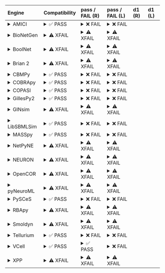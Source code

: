 | Engine                                                                                                                                     | Compatibility                                                                                                                                                                                                                                                 | pass / FAIL (R)                                                                                                                                                                                                                                                                                                                                                                                                                                                                                                                                                                                                                                                                                                                                                                                                                 | pass / FAIL (L)                                                                                                                                                                                                                                                                                                                                                                                                                                                                                                                 | d1 (R)   | d1 (L)   |
|:-------------------------------------------------------------------------------------------------------------------------------------------|:--------------------------------------------------------------------------------------------------------------------------------------------------------------------------------------------------------------------------------------------------------------|:--------------------------------------------------------------------------------------------------------------------------------------------------------------------------------------------------------------------------------------------------------------------------------------------------------------------------------------------------------------------------------------------------------------------------------------------------------------------------------------------------------------------------------------------------------------------------------------------------------------------------------------------------------------------------------------------------------------------------------------------------------------------------------------------------------------------------------|:--------------------------------------------------------------------------------------------------------------------------------------------------------------------------------------------------------------------------------------------------------------------------------------------------------------------------------------------------------------------------------------------------------------------------------------------------------------------------------------------------------------------------------|:---------|:---------|
| <details><summary>AMICI</summary>https://docs.biosimulators.org/Biosimulators_AMICI/<br></details>                                         | <details><summary>&#9989; PASS</summary>The filenames '01186-sbml-l3v2.xml' and '01186-sbml-l3v2-sedml.xml' suggest the input files are SBML and SED-ML which is compatible with AMICI.<br><br>SED-ML and SBML are compatible with AMICI.</details>           | <details><summary>&#10060; FAIL</summary><a href="https://api.biosimulations.org/runs/67603d5f3e750b90a420f0a1">view</a><br><a href="https://api.biosimulations.org/results/67603d5f3e750b90a420f0a1/download">download</a><br><a href="https://api.biosimulations.org/logs/67603d5f3e750b90a420f0a1?includeOutput=true">logs</a><br><br>ERROR MESSAGE:<br>The COMBINE/OMEX did not execute successfully:<br><br>  The SED document did not execute successfully:<br>  <br>    SteadyStateSimulation `simulation_1` is not supported.<br>      - Simulation simulation_1 of type `SteadyStateSimulation` is not supported. Simulation must be an instance of one of the following:<br>          - UniformTimeCourseSimulation<br><br>ERROR TYPE:<br>CombineArchiveExecutionError</details>                                      | <details><summary>&#10060; FAIL</summary>ERROR MESSAGE:<br>The COMBINE/OMEX did not execute successfully:<br><br>  The SED document did not execute successfully:<br>  <br>    SteadyStateSimulation `simulation_1` is not supported.<br>      - Simulation simulation_1 of type `SteadyStateSimulation` is not supported. Simulation must be an instance of one of the following:<br>          - UniformTimeCourseSimulation<br><br>ERROR TYPE:<br>CombineArchiveExecutionError</details>                                      |          |          |
| <details><summary>BioNetGen</summary>https://docs.biosimulators.org/Biosimulators_BioNetGen/<br></details>                                 | <details><summary>&#9888; XFAIL</summary>EXPECTED FAIL<br><br>Only BNGL, SED-ML are compatible with BioNetGen.</details>                                                                                                                                      | <details><summary>&#9888; XFAIL</summary>EXPECTED FAIL<br><br><a href="https://api.biosimulations.org/runs/67603d62f8016f90e7c65813">view</a><br><a href="https://api.biosimulations.org/results/67603d62f8016f90e7c65813/download">download</a><br><a href="https://api.biosimulations.org/logs/67603d62f8016f90e7c65813?includeOutput=true">logs</a><br><br>ERROR MESSAGE:<br>The COMBINE/OMEX did not execute successfully:<br><br>  The SED document did not execute successfully:<br>  <br>    Language for model `model_1` is not supported.<br>      - Model language `urn:sedml:language:sbml` is not supported. Models must be in BNGL format (e.g., `sed:model/@language` must match `^urn:sedml:language:bngl(\.$)` such as `urn:sedml:language:bngl`).<br><br>ERROR TYPE:<br>CombineArchiveExecutionError</details> | <details><summary>&#9888; XFAIL</summary>EXPECTED FAIL<br><br>ERROR MESSAGE:<br>The COMBINE/OMEX did not execute successfully:<br><br>  The SED document did not execute successfully:<br>  <br>    Language for model `model_1` is not supported.<br>      - Model language `urn:sedml:language:sbml` is not supported. Models must be in BNGL format (e.g., `sed:model/@language` must match `^urn:sedml:language:bngl(\.$)` such as `urn:sedml:language:bngl`).<br><br>ERROR TYPE:<br>CombineArchiveExecutionError</details> |          |          |
| <details><summary>BoolNet</summary>https://docs.biosimulators.org/Biosimulators_BoolNet/<br></details>                                     | <details><summary>&#9888; XFAIL</summary>EXPECTED FAIL<br><br>Only SBML-qual, SED-ML are compatible with BoolNet.</details>                                                                                                                                   | <details><summary>&#9888; XFAIL</summary>EXPECTED FAIL<br><br><a href="https://api.biosimulations.org/runs/67603d6567468f9f3fc06e67">view</a><br><a href="https://api.biosimulations.org/results/67603d6567468f9f3fc06e67/download">download</a><br><a href="https://api.biosimulations.org/logs/67603d6567468f9f3fc06e67?includeOutput=true">logs</a><br><br>ERROR MESSAGE:<br>The COMBINE/OMEX did not execute successfully:<br><br>  The SED document did not execute successfully:<br>  <br>    SteadyStateSimulation `simulation_1` is not supported.<br>      - Simulation simulation_1 of type `SteadyStateSimulation` is not supported. Simulation must be an instance of one of the following:<br>          - UniformTimeCourseSimulation<br><br>ERROR TYPE:<br>CombineArchiveExecutionError</details>                 | <details><summary>&#9888; XFAIL</summary>EXPECTED FAIL<br><br>ERROR MESSAGE:<br>The COMBINE/OMEX did not execute successfully:<br><br>  The SED document did not execute successfully:<br>  <br>    SteadyStateSimulation `simulation_1` is not supported.<br>      - Simulation simulation_1 of type `SteadyStateSimulation` is not supported. Simulation must be an instance of one of the following:<br>          - UniformTimeCourseSimulation<br><br>ERROR TYPE:<br>CombineArchiveExecutionError</details>                 |          |          |
| <details><summary>Brian 2</summary>https://docs.biosimulators.org/Biosimulators_pyNeuroML/<br></details>                                   | <details><summary>&#9888; XFAIL</summary>EXPECTED FAIL<br><br>Only NeuroML, SED-ML are compatible with Brian 2.</details>                                                                                                                                     | <details><summary>&#9888; XFAIL</summary>EXPECTED FAIL<br><br><a href="https://api.biosimulations.org/runs/67603d613e750b90a420f0a5">view</a><br><a href="https://api.biosimulations.org/results/67603d613e750b90a420f0a5/download">download</a><br><a href="https://api.biosimulations.org/logs/67603d613e750b90a420f0a5?includeOutput=true">logs</a><br><br>ERROR MESSAGE:<br>No module named 'libsbml'<br><br>ERROR TYPE:<br>ModuleNotFoundError</details>                                                                                                                                                                                                                                                                                                                                                                   | <details><summary>&#9888; XFAIL</summary>EXPECTED FAIL<br><br>ERROR MESSAGE:<br>No module named 'libsbml'<br><br>ERROR TYPE:<br>ModuleNotFoundError</details>                                                                                                                                                                                                                                                                                                                                                                   |          |          |
| <details><summary>CBMPy</summary>https://docs.biosimulators.org/Biosimulators_CBMPy/<br></details>                                         | <details><summary>&#9989; PASS</summary>The filenames '01186-sbml-l3v2.xml' and '01186-sbml-l3v2-sedml.xml' suggest the input files are SBML and SED-ML which is compatible with CBMPy.<br><br>SED-ML and SBML are compatible with CBMPy.</details>           | <details><summary>&#10060; FAIL</summary><a href="https://api.biosimulations.org/runs/67603d66f8016f90e7c65816">view</a><br><a href="https://api.biosimulations.org/results/67603d66f8016f90e7c65816/download">download</a><br><a href="https://api.biosimulations.org/logs/67603d66f8016f90e7c65816?includeOutput=true">logs</a><br><br>ERROR MESSAGE:<br>The COMBINE/OMEX did not execute successfully:<br><br>  The SED document did not execute successfully:<br>  <br>    'MLStripper' object has no attribute 'unescape'<br><br>ERROR TYPE:<br>CombineArchiveExecutionError</details>                                                                                                                                                                                                                                     | <details><summary>&#10060; FAIL</summary>ERROR MESSAGE:<br>The COMBINE/OMEX did not execute successfully:<br><br>  The SED document did not execute successfully:<br>  <br>    'MLStripper' object has no attribute 'unescape'<br><br>ERROR TYPE:<br>CombineArchiveExecutionError</details>                                                                                                                                                                                                                                     |          |          |
| <details><summary>COBRApy</summary>https://docs.biosimulators.org/Biosimulators_COBRApy/<br>Only allows steady state simulations</details> | <details><summary>&#9989; PASS</summary>The filenames '01186-sbml-l3v2.xml' and '01186-sbml-l3v2-sedml.xml' suggest the input files are SBML and SED-ML which is compatible with COBRApy.<br><br>SED-ML and SBML are compatible with COBRApy.</details>       | <details><summary>&#10060; FAIL</summary><a href="https://api.biosimulations.org/runs/67603d68f8016f90e7c65819">view</a><br><a href="https://api.biosimulations.org/results/67603d68f8016f90e7c65819/download">download</a><br><a href="https://api.biosimulations.org/logs/67603d68f8016f90e7c65819?includeOutput=true">logs</a><br><br>ERROR MESSAGE:<br>The COMBINE/OMEX did not execute successfully:<br><br>  The SED document did not execute successfully:<br>  <br>    Something went wrong reading the SBML model. Most likely the SBML model is not valid. Please check that your model is valid using the `cobra.io.sbml.validate_sbml_model` function or via the online validator at http://sbml.org/validator .<br>    	`(model, errors) = validate_sbml_model(filename)`<br>    If the model is valid and cannot be read please open an issue at https://github.com/opencobra/cobrapy/issues .<br><br>ERROR TYPE:<br>CombineArchiveExecutionError</details>                                                                                                                                                                                                                                                                                                                                                                                                                                                                                                                                                                                                                                                                                                                                                                                                                                 | <details><summary>&#10060; FAIL</summary>ERROR MESSAGE:<br>The COMBINE/OMEX did not execute successfully:<br><br>  The SED document did not execute successfully:<br>  <br>    Something went wrong reading the SBML model. Most likely the SBML model is not valid. Please check that your model is valid using the `cobra.io.sbml.validate_sbml_model` function or via the online validator at http://sbml.org/validator .<br>    	`(model, errors) = validate_sbml_model(filename)`<br>    If the model is valid and cannot be read please open an issue at https://github.com/opencobra/cobrapy/issues .<br><br>ERROR TYPE:<br>CombineArchiveExecutionError</details>                                                                                                                                                                                                                                                                                                                                                                                                                                                                                                                                 |          |          |
| <details><summary>COPASI</summary>https://docs.biosimulators.org/Biosimulators_COPASI/<br></details>                                       | <details><summary>&#9989; PASS</summary>The filenames '01186-sbml-l3v2.xml' and '01186-sbml-l3v2-sedml.xml' suggest the input files are SBML and SED-ML which is compatible with COPASI.<br><br>SED-ML and SBML are compatible with COPASI.</details>         | <details><summary>&#10060; FAIL</summary><a href="https://api.biosimulations.org/runs/67603d6af8016f90e7c6581e">view</a><br><a href="https://api.biosimulations.org/results/67603d6af8016f90e7c6581e/download">download</a><br><a href="https://api.biosimulations.org/logs/67603d6af8016f90e7c6581e?includeOutput=true">logs</a><br><br>ERROR MESSAGE:<br>The COMBINE/OMEX did not execute successfully:<br><br>  The SED document did not execute successfully:<br>  <br>    class 'ValueError':No suitable equivalent for 'KISAO_0000437' could be found with the provided substitution policy<br><br>ERROR TYPE:<br>CombineArchiveExecutionError</details>                                                                                                                                                                  | <details><summary>&#10060; FAIL</summary>ERROR MESSAGE:<br>The COMBINE/OMEX did not execute successfully:<br><br>  The SED document did not execute successfully:<br>  <br>    class 'ValueError':No suitable equivalent for 'KISAO_0000437' could be found with the provided substitution policy<br><br>ERROR TYPE:<br>CombineArchiveExecutionError</details>                                                                                                                                                                  |          |          |
| <details><summary>GillesPy2</summary>https://docs.biosimulators.org/Biosimulators_GillesPy2/<br></details>                                 | <details><summary>&#9989; PASS</summary>The filenames '01186-sbml-l3v2.xml' and '01186-sbml-l3v2-sedml.xml' suggest the input files are SBML and SED-ML which is compatible with GillesPy2.<br><br>SED-ML and SBML are compatible with GillesPy2.</details>   | <details><summary>&#10060; FAIL</summary><a href="https://api.biosimulations.org/runs/67603d6c67468f9f3fc06e6f">view</a><br><a href="https://api.biosimulations.org/results/67603d6c67468f9f3fc06e6f/download">download</a><br><a href="https://api.biosimulations.org/logs/67603d6c67468f9f3fc06e6f?includeOutput=true">logs</a><br><br>ERROR MESSAGE:<br>The COMBINE/OMEX did not execute successfully:<br><br>  The SED document did not execute successfully:<br>  <br>    SteadyStateSimulation `simulation_1` is not supported.<br>      - Simulation simulation_1 of type `SteadyStateSimulation` is not supported. Simulation must be an instance of one of the following:<br>          - UniformTimeCourseSimulation<br><br>ERROR TYPE:<br>CombineArchiveExecutionError</details>                                      | <details><summary>&#10060; FAIL</summary>ERROR MESSAGE:<br>The COMBINE/OMEX did not execute successfully:<br><br>  The SED document did not execute successfully:<br>  <br>    SteadyStateSimulation `simulation_1` is not supported.<br>      - Simulation simulation_1 of type `SteadyStateSimulation` is not supported. Simulation must be an instance of one of the following:<br>          - UniformTimeCourseSimulation<br><br>ERROR TYPE:<br>CombineArchiveExecutionError</details>                                      |          |          |
| <details><summary>GINsim</summary>https://docs.biosimulators.org/Biosimulators_GINsim/<br></details>                                       | <details><summary>&#9888; XFAIL</summary>EXPECTED FAIL<br><br>Only SBML-qual, SED-ML are compatible with GINsim.</details>                                                                                                                                    | <details><summary>&#9888; XFAIL</summary>EXPECTED FAIL<br><br><a href="https://api.biosimulations.org/runs/67603d6ef8016f90e7c65821">view</a><br><a href="https://api.biosimulations.org/results/67603d6ef8016f90e7c65821/download">download</a><br><a href="https://api.biosimulations.org/logs/67603d6ef8016f90e7c65821?includeOutput=true">logs</a><br><br>ERROR MESSAGE:<br>The COMBINE/OMEX did not execute successfully:<br><br>  The SED document did not execute successfully:<br>  <br>    Namespaces must include 1 SBML qual namespace.<br><br>ERROR TYPE:<br>CombineArchiveExecutionError</details>                                                                                                                                                                                                                 | <details><summary>&#9888; XFAIL</summary>EXPECTED FAIL<br><br>ERROR MESSAGE:<br>The COMBINE/OMEX did not execute successfully:<br><br>  The SED document did not execute successfully:<br>  <br>    Namespaces must include 1 SBML qual namespace.<br><br>ERROR TYPE:<br>CombineArchiveExecutionError</details>                                                                                                                                                                                                                 |          |          |
| <details><summary>LibSBMLSim</summary>https://docs.biosimulators.org/Biosimulators_LibSBMLSim/<br></details>                               | <details><summary>&#9989; PASS</summary>The filenames '01186-sbml-l3v2.xml' and '01186-sbml-l3v2-sedml.xml' suggest the input files are SBML and SED-ML which is compatible with LibSBMLSim.<br><br>SED-ML and SBML are compatible with LibSBMLSim.</details> | <details><summary>&#10060; FAIL</summary><a href="https://api.biosimulations.org/runs/67603d703e750b90a420f0b6">view</a><br><a href="https://api.biosimulations.org/results/67603d703e750b90a420f0b6/download">download</a><br><a href="https://api.biosimulations.org/logs/67603d703e750b90a420f0b6?includeOutput=true">logs</a><br><br>ERROR MESSAGE:<br>The COMBINE/OMEX did not execute successfully:<br><br>  The SED document did not execute successfully:<br>  <br>    SteadyStateSimulation `simulation_1` is not supported.<br>      - Simulation simulation_1 of type `SteadyStateSimulation` is not supported. Simulation must be an instance of one of the following:<br>          - UniformTimeCourseSimulation<br><br>ERROR TYPE:<br>CombineArchiveExecutionError</details>                                      | <details><summary>&#10060; FAIL</summary>ERROR MESSAGE:<br>The COMBINE/OMEX did not execute successfully:<br><br>  The SED document did not execute successfully:<br>  <br>    SteadyStateSimulation `simulation_1` is not supported.<br>      - Simulation simulation_1 of type `SteadyStateSimulation` is not supported. Simulation must be an instance of one of the following:<br>          - UniformTimeCourseSimulation<br><br>ERROR TYPE:<br>CombineArchiveExecutionError</details>                                      |          |          |
| <details><summary>MASSpy</summary>https://docs.biosimulators.org/Biosimulators_MASSpy/<br></details>                                       | <details><summary>&#9989; PASS</summary>The filenames '01186-sbml-l3v2.xml' and '01186-sbml-l3v2-sedml.xml' suggest the input files are SBML and SED-ML which is compatible with MASSpy.<br><br>SED-ML and SBML are compatible with MASSpy.</details>         | <details><summary>&#10060; FAIL</summary><a href="https://api.biosimulations.org/runs/67603d7167468f9f3fc06e7f">view</a><br><a href="https://api.biosimulations.org/results/67603d7167468f9f3fc06e7f/download">download</a><br><a href="https://api.biosimulations.org/logs/67603d7167468f9f3fc06e7f?includeOutput=true">logs</a><br><br>ERROR MESSAGE:<br>The COMBINE/OMEX did not execute successfully:<br><br>  The SED document did not execute successfully:<br>  <br>    SteadyStateSimulation `simulation_1` is not supported.<br>      - Simulation simulation_1 of type `SteadyStateSimulation` is not supported. Simulation must be an instance of one of the following:<br>          - UniformTimeCourseSimulation<br><br>ERROR TYPE:<br>CombineArchiveExecutionError</details>                                      | <details><summary>&#10060; FAIL</summary>ERROR MESSAGE:<br>The COMBINE/OMEX did not execute successfully:<br><br>  The SED document did not execute successfully:<br>  <br>    SteadyStateSimulation `simulation_1` is not supported.<br>      - Simulation simulation_1 of type `SteadyStateSimulation` is not supported. Simulation must be an instance of one of the following:<br>          - UniformTimeCourseSimulation<br><br>ERROR TYPE:<br>CombineArchiveExecutionError</details>                                      |          |          |
| <details><summary>NetPyNE</summary>https://docs.biosimulators.org/Biosimulators_pyNeuroML/<br></details>                                   | <details><summary>&#9888; XFAIL</summary>EXPECTED FAIL<br><br>Only NeuroML, SED-ML are compatible with NetPyNE.</details>                                                                                                                                     | <details><summary>&#9888; XFAIL</summary>EXPECTED FAIL<br><br><a href="https://api.biosimulations.org/runs/67603d73f8016f90e7c65836">view</a><br><a href="https://api.biosimulations.org/results/67603d73f8016f90e7c65836/download">download</a><br><a href="https://api.biosimulations.org/logs/67603d73f8016f90e7c65836?includeOutput=true">logs</a><br><br>ERROR MESSAGE:<br>No module named 'libsbml'<br><br>ERROR TYPE:<br>ModuleNotFoundError</details>                                                                                                                                                                                                                                                                                                                                                                   | <details><summary>&#9888; XFAIL</summary>EXPECTED FAIL<br><br>ERROR MESSAGE:<br>No module named 'libsbml'<br><br>ERROR TYPE:<br>ModuleNotFoundError</details>                                                                                                                                                                                                                                                                                                                                                                   |          |          |
| <details><summary>NEURON</summary>https://docs.biosimulators.org/Biosimulators_pyNeuroML/<br></details>                                    | <details><summary>&#9888; XFAIL</summary>EXPECTED FAIL<br><br>Only NeuroML, SED-ML are compatible with NEURON.</details>                                                                                                                                      | <details><summary>&#9888; XFAIL</summary>EXPECTED FAIL<br><br><a href="https://api.biosimulations.org/runs/67603d753e750b90a420f0d9">view</a><br><a href="https://api.biosimulations.org/results/67603d753e750b90a420f0d9/download">download</a><br><a href="https://api.biosimulations.org/logs/67603d753e750b90a420f0d9?includeOutput=true">logs</a><br><br>ERROR MESSAGE:<br>No module named 'libsbml'<br><br>ERROR TYPE:<br>ModuleNotFoundError</details>                                                                                                                                                                                                                                                                                                                                                                   | <details><summary>&#9888; XFAIL</summary>EXPECTED FAIL<br><br>ERROR MESSAGE:<br>No module named 'libsbml'<br><br>ERROR TYPE:<br>ModuleNotFoundError</details>                                                                                                                                                                                                                                                                                                                                                                   |          |          |
| <details><summary>OpenCOR</summary>https://docs.biosimulators.org/Biosimulators_OpenCOR/<br></details>                                     | <details><summary>&#9888; XFAIL</summary>EXPECTED FAIL<br><br>Only CellML, SED-ML are compatible with OpenCOR.</details>                                                                                                                                      | <details><summary>&#9888; XFAIL</summary>EXPECTED FAIL<br><br><a href="https://api.biosimulations.org/runs/67603d76f8016f90e7c65846">view</a><br><a href="https://api.biosimulations.org/results/67603d76f8016f90e7c65846/download">download</a><br><a href="https://api.biosimulations.org/logs/67603d76f8016f90e7c65846?includeOutput=true">logs</a><br><br>ERROR MESSAGE:<br>No module named 'libsbml'<br><br>ERROR TYPE:<br>ModuleNotFoundError</details>                                                                                                                                                                                                                                                                                                                                                                   | <details><summary>&#9888; XFAIL</summary>EXPECTED FAIL<br><br>ERROR MESSAGE:<br>No module named 'libsbml'<br><br>ERROR TYPE:<br>ModuleNotFoundError</details>                                                                                                                                                                                                                                                                                                                                                                   |          |          |
| <details><summary>pyNeuroML</summary>https://docs.biosimulators.org/Biosimulators_pyNeuroML/<br></details>                                 | <details><summary>&#9888; XFAIL</summary>EXPECTED FAIL<br><br>Only NeuroML, SED-ML are compatible with pyNeuroML.</details>                                                                                                                                   | <details><summary>&#9888; XFAIL</summary>EXPECTED FAIL<br><br><a href="https://api.biosimulations.org/runs/67603d78f8016f90e7c65854">view</a><br><a href="https://api.biosimulations.org/results/67603d78f8016f90e7c65854/download">download</a><br><a href="https://api.biosimulations.org/logs/67603d78f8016f90e7c65854?includeOutput=true">logs</a><br><br>ERROR MESSAGE:<br>No module named 'libsbml'<br><br>ERROR TYPE:<br>ModuleNotFoundError</details>                                                                                                                                                                                                                                                                                                                                                                   | <details><summary>&#9888; XFAIL</summary>EXPECTED FAIL<br><br>ERROR MESSAGE:<br>No module named 'libsbml'<br><br>ERROR TYPE:<br>ModuleNotFoundError</details>                                                                                                                                                                                                                                                                                                                                                                   |          |          |
| <details><summary>PySCeS</summary>https://docs.biosimulators.org/Biosimulators_PySCeS/<br></details>                                       | <details><summary>&#9989; PASS</summary>The filenames '01186-sbml-l3v2.xml' and '01186-sbml-l3v2-sedml.xml' suggest the input files are SBML and SED-ML which is compatible with PySCeS.<br><br>SED-ML and SBML are compatible with PySCeS.</details>         | <details><summary>&#10060; FAIL</summary><a href="https://api.biosimulations.org/runs/67603d793e750b90a420f0f7">view</a><br><a href="https://api.biosimulations.org/results/67603d793e750b90a420f0f7/download">download</a><br><a href="https://api.biosimulations.org/logs/67603d793e750b90a420f0f7?includeOutput=true">logs</a><br><br>ERROR MESSAGE:<br>The COMBINE/OMEX did not execute successfully:<br><br>  The SED document did not execute successfully:<br>  <br>    class 'ValueError':SteadyStateSimulation `simulation_1` is not supported.<br>      - Simulation simulation_1 of type `SteadyStateSimulation` is not supported. Simulation must be an instance of one of the following:<br>          - UniformTimeCourseSimulation<br><br>ERROR TYPE:<br>CombineArchiveExecutionError</details>                   | <details><summary>&#10060; FAIL</summary>ERROR MESSAGE:<br>The COMBINE/OMEX did not execute successfully:<br><br>  The SED document did not execute successfully:<br>  <br>    class 'ValueError':SteadyStateSimulation `simulation_1` is not supported.<br>      - Simulation simulation_1 of type `SteadyStateSimulation` is not supported. Simulation must be an instance of one of the following:<br>          - UniformTimeCourseSimulation<br><br>ERROR TYPE:<br>CombineArchiveExecutionError</details>                   |          |          |
| <details><summary>RBApy</summary>https://docs.biosimulators.org/Biosimulators_RBApy/<br></details>                                         | <details><summary>&#9888; XFAIL</summary>EXPECTED FAIL<br><br>Only RBApy, SED-ML are compatible with RBApy.</details>                                                                                                                                         | <details><summary>&#9888; XFAIL</summary>EXPECTED FAIL<br><br><a href="https://api.biosimulations.org/runs/67603d7b67468f9f3fc06ea8">view</a><br><a href="https://api.biosimulations.org/results/67603d7b67468f9f3fc06ea8/download">download</a><br><a href="https://api.biosimulations.org/logs/67603d7b67468f9f3fc06ea8?includeOutput=true">logs</a><br><br>ERROR MESSAGE:<br>The COMBINE/OMEX did not execute successfully:<br><br>  The SED document did not execute successfully:<br>  <br>    Language for model `model_1` is not supported.<br>      - Model language `urn:sedml:language:sbml` is not supported. Models must be in RBA format (e.g., `sed:model/@language` must match `^urn:sedml:language:rba(\.$)` such as `urn:sedml:language:rba`).<br><br>ERROR TYPE:<br>CombineArchiveExecutionError</details>    | <details><summary>&#9888; XFAIL</summary>EXPECTED FAIL<br><br>ERROR MESSAGE:<br>The COMBINE/OMEX did not execute successfully:<br><br>  The SED document did not execute successfully:<br>  <br>    Language for model `model_1` is not supported.<br>      - Model language `urn:sedml:language:sbml` is not supported. Models must be in RBA format (e.g., `sed:model/@language` must match `^urn:sedml:language:rba(\.$)` such as `urn:sedml:language:rba`).<br><br>ERROR TYPE:<br>CombineArchiveExecutionError</details>    |          |          |
| <details><summary>Smoldyn</summary>https://smoldyn.readthedocs.io/en/latest/python/api.html#sed-ml-combine-biosimulators-api<br></details> | <details><summary>&#9888; XFAIL</summary>EXPECTED FAIL<br><br>Only Smoldyn, SED-ML are compatible with Smoldyn.</details>                                                                                                                                     | <details><summary>&#9888; XFAIL</summary>EXPECTED FAIL<br><br><a href="https://api.biosimulations.org/runs/67603d7c3e750b90a420f100">view</a><br><a href="https://api.biosimulations.org/results/67603d7c3e750b90a420f100/download">download</a><br><a href="https://api.biosimulations.org/logs/67603d7c3e750b90a420f100?includeOutput=true">logs</a><br><br>ERROR MESSAGE:<br>No module named 'libsbml'<br><br>ERROR TYPE:<br>ModuleNotFoundError</details>                                                                                                                                                                                                                                                                                                                                                                   | <details><summary>&#9888; XFAIL</summary>EXPECTED FAIL<br><br>ERROR MESSAGE:<br>Error unknown. The log.yml containing error information was not found.<br><br></details>                                                                                                                                                                                                                                                                                                                                                        |          |          |
| <details><summary>Tellurium</summary>https://docs.biosimulators.org/Biosimulators_tellurium/<br></details>                                 | <details><summary>&#9989; PASS</summary>The filenames '01186-sbml-l3v2.xml' and '01186-sbml-l3v2-sedml.xml' suggest the input files are SBML and SED-ML which is compatible with Tellurium.<br><br>SED-ML and SBML are compatible with Tellurium.</details>   | <details><summary>&#10060; FAIL</summary><a href="https://api.biosimulations.org/runs/67603d7e3e750b90a420f10e">view</a><br><a href="https://api.biosimulations.org/results/67603d7e3e750b90a420f10e/download">download</a><br><a href="https://api.biosimulations.org/logs/67603d7e3e750b90a420f10e?includeOutput=true">logs</a><br><br>ERROR MESSAGE:<br>flux balance analysis<br><br>ERROR TYPE:<br>CombineArchiveExecutionError</details>                                                                                                                                                                                                                                                                                                                                                                                   | <details><summary>&#10060; FAIL</summary>ERROR MESSAGE:<br>flux balance analysis<br><br>ERROR TYPE:<br>CombineArchiveExecutionError</details>                                                                                                                                                                                                                                                                                                                                                                                   |          |          |
| <details><summary>VCell</summary>https://github.com/virtualcell/vcell<br></details>                                                        | <details><summary>&#9989; PASS</summary>The filenames '01186-sbml-l3v2.xml' and '01186-sbml-l3v2-sedml.xml' suggest the input files are SBML and SED-ML which is compatible with VCell.<br><br>SED-ML, SBML and BNGL are compatible with VCell.</details>     | <details><summary>&#9989; PASS</summary><a href="https://api.biosimulations.org/runs/67603d813e750b90a420f119">view</a><br><a href="https://api.biosimulations.org/results/67603d813e750b90a420f119/download">download</a><br><a href="https://api.biosimulations.org/logs/67603d813e750b90a420f119?includeOutput=true">logs</a><br><br></details>                                                                                                                                                                                                                                                                                                                                                                                                                                                                              | <details><summary>&#10060; FAIL</summary>ERROR MESSAGE:<br>Runtime Exception<br><br></details>                                                                                                                                                                                                                                                                                                                                                                                                                                  |          |          |
| <details><summary>XPP</summary>https://docs.biosimulators.org/Biosimulators_XPP/<br></details>                                             | <details><summary>&#9888; XFAIL</summary>EXPECTED FAIL<br><br>Only XPP, SED-ML are compatible with XPP.</details>                                                                                                                                             | <details><summary>&#9888; XFAIL</summary>EXPECTED FAIL<br><br><a href="https://api.biosimulations.org/runs/67603d8367468f9f3fc06ed6">view</a><br><a href="https://api.biosimulations.org/results/67603d8367468f9f3fc06ed6/download">download</a><br><a href="https://api.biosimulations.org/logs/67603d8367468f9f3fc06ed6?includeOutput=true">logs</a><br><br>ERROR MESSAGE:<br>No module named 'libsbml'<br><br>ERROR TYPE:<br>ModuleNotFoundError</details>                                                                                                                                                                                                                                                                                                                                                                   | <details><summary>&#9888; XFAIL</summary>EXPECTED FAIL<br><br>ERROR MESSAGE:<br>No module named 'libsbml'<br><br>ERROR TYPE:<br>ModuleNotFoundError</details>                                                                                                                                                                                                                                                                                                                                                                   |          |          |